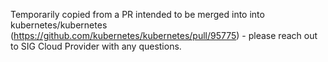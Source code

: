 Temporarily copied from a PR intended to be merged into into kubernetes/kubernetes (https://github.com/kubernetes/kubernetes/pull/95775) - please reach out to SIG Cloud Provider with any questions.